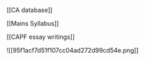 [[CA database]]

[[Mains Syllabus]]

[[CAPF essay writings]]

![[95f1acf7d51f107cc04ad272d99cd54e.png]]